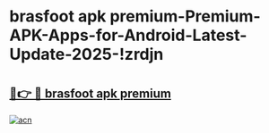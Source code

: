# brasfoot apk premium-Premium-APK-Apps-for-Android-Latest-Update-2025-!zrdjn

# <h2><a href="https://googleone.com">🔗👉 🔴 brasfoot apk premium</a></h2>

[![acn](https://github.com/user-attachments/assets/0f9c940e-d8b0-45ae-aac7-cd30a18b3e1c)](https://googleone.com)

